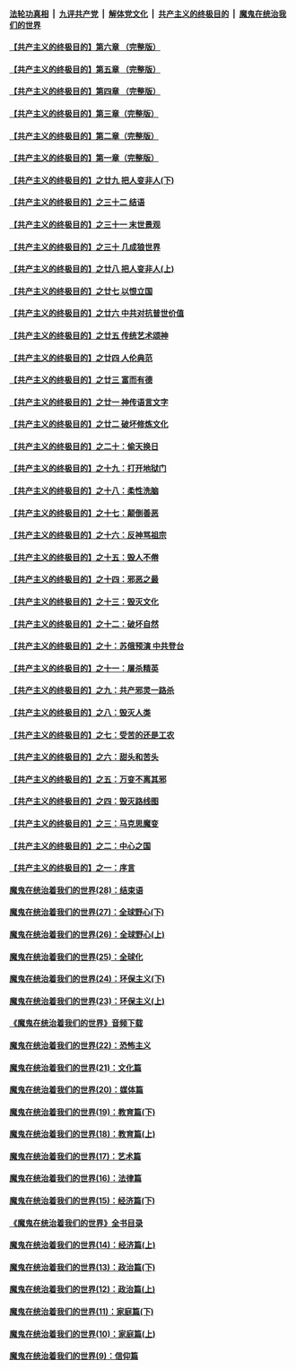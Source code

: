 ####  [法轮功真相](../../../../basic/blob/master/README.md?t=06050231) &nbsp;|&nbsp; [九评共产党](../../../../9ping.md/blob/master/README.md?t=06050231) &nbsp;|&nbsp; [解体党文化](../../../../jtdwh.md/blob/master/README.md?t=06050231)  &nbsp;|&nbsp; [共产主义的终极目的](../../../../gczydzjmd.md/blob/master/README.md?t=06050231) &nbsp;|&nbsp; [魔鬼在统治我们的世界](../../../../mgztzwmdsj.md/blob/master/README.md?t=06050231) 

#### [【共产主义的终极目的】第六章 （完整版）](../pages/nsc422/n11428913.md?t=06050231) 

#### [【共产主义的终极目的】第五章 （完整版）](../pages/nsc422/n11428912.md?t=06050231) 

#### [【共产主义的终极目的】第四章 （完整版）](../pages/nsc422/n11428907.md?t=06050231) 

#### [【共产主义的终极目的】第三章（完整版）](../pages/nsc422/n11428848.md?t=06050231) 

#### [【共产主义的终极目的】第二章（完整版）](../pages/nsc422/n11428831.md?t=06050231) 

#### [【共产主义的终极目的】第一章（完整版）](../pages/nsc422/n11417651.md?t=06050231) 

#### [【共产主义的终极目的】之廿九 把人变非人(下)](../pages/nsc422/n11344140.md?t=06050231) 

#### [【共产主义的终极目的】之三十二 结语](../pages/nsc422/n11360535.md?t=06050231) 

#### [【共产主义的终极目的】之三十一 末世景观](../pages/nsc422/n11351129.md?t=06050231) 

#### [【共产主义的终极目的】之三十 几成狼世界](../pages/nsc422/n11348280.md?t=06050231) 

#### [【共产主义的终极目的】之廿八 把人变非人(上)](../pages/nsc422/n11340492.md?t=06050231) 

#### [【共产主义的终极目的】之廿七 以恨立国](../pages/nsc422/n11336944.md?t=06050231) 

#### [【共产主义的终极目的】之廿六 中共对抗普世价值](../pages/nsc422/n11324785.md?t=06050231) 

#### [【共产主义的终极目的】之廿五 传统艺术颂神](../pages/nsc422/n11296396.md?t=06050231) 

#### [【共产主义的终极目的】之廿四 人伦典范](../pages/nsc422/n11296397.md?t=06050231) 

#### [【共产主义的终极目的】之廿三 富而有德](../pages/nsc422/n11283598.md?t=06050231) 

#### [【共产主义的终极目的】之廿一 神传语言文字](../pages/nsc422/n11263265.md?t=06050231) 

#### [【共产主义的终极目的】之廿二 破坏修炼文化](../pages/nsc422/n11245728.md?t=06050231) 

#### [【共产主义的终极目的】之二十：偷天换日](../pages/nsc422/n11238846.md?t=06050231) 

#### [【共产主义的终极目的】之十九：打开地狱门](../pages/nsc422/n11206376.md?t=06050231) 

#### [【共产主义的终极目的】之十八：柔性洗脑](../pages/nsc422/n11199994.md?t=06050231) 

#### [【共产主义的终极目的】之十七：颠倒善恶](../pages/nsc422/n11179782.md?t=06050231) 

#### [【共产主义的终极目的】之十六：反神骂祖宗](../pages/nsc422/n11166798.md?t=06050231) 

#### [【共产主义的终极目的】之十五：毁人不倦](../pages/nsc422/n11166792.md?t=06050231) 

#### [【共产主义的终极目的】之十四：邪恶之最](../pages/nsc422/n11150249.md?t=06050231) 

#### [【共产主义的终极目的】之十三：毁灭文化](../pages/nsc422/n11135227.md?t=06050231) 

#### [【共产主义的终极目的】之十二：破坏自然](../pages/nsc422/n11135214.md?t=06050231) 

#### [【共产主义的终极目的】之十：苏俄预演 中共登台](../pages/nsc422/n11118424.md?t=06050231) 

#### [【共产主义的终极目的】之十一：屠杀精英](../pages/nsc422/n11118442.md?t=06050231) 

#### [【共产主义的终极目的】之九：共产邪灵一路杀](../pages/nsc422/n11114139.md?t=06050231) 

#### [【共产主义的终极目的】之八：毁灭人类](../pages/nsc422/n11108503.md?t=06050231) 

#### [【共产主义的终极目的】之七：受苦的还是工农](../pages/nsc422/n11101809.md?t=06050231) 

#### [【共产主义的终极目的】之六：甜头和苦头](../pages/nsc422/n11096971.md?t=06050231) 

#### [【共产主义的终极目的】之五：万变不离其邪](../pages/nsc422/n11091285.md?t=06050231) 

#### [【共产主义的终极目的】之四：毁灭路线图](../pages/nsc422/n11086284.md?t=06050231) 

#### [【共产主义的终极目的】之三：马克思魔变](../pages/nsc422/n11061941.md?t=06050231) 

#### [【共产主义的终极目的】之二：中心之国](../pages/nsc422/n11047728.md?t=06050231) 

#### [【共产主义的终极目的】之一：序言](../pages/nsc422/n11086077.md?t=06050231) 

#### [魔鬼在统治着我们的世界(28)：结束语](../pages/nsc422/n10936246.md?t=06050231) 

#### [魔鬼在统治着我们的世界(27)：全球野心(下)](../pages/nsc422/n10928319.md?t=06050231) 

#### [魔鬼在统治着我们的世界(26)：全球野心(上)](../pages/nsc422/n10900318.md?t=06050231) 

#### [魔鬼在统治着我们的世界(25)：全球化](../pages/nsc422/n10788205.md?t=06050231) 

#### [魔鬼在统治着我们的世界(24)：环保主义(下)](../pages/nsc422/n10695307.md?t=06050231) 

#### [魔鬼在统治着我们的世界(23)：环保主义(上)](../pages/nsc422/n10688613.md?t=06050231) 

#### [《魔鬼在统治着我们的世界》音频下载](../pages/nsc422/n10635553.md?t=06050231) 

#### [魔鬼在统治着我们的世界(22)：恐怖主义](../pages/nsc422/n10614727.md?t=06050231) 

#### [魔鬼在统治着我们的世界(21)：文化篇](../pages/nsc422/n10597706.md?t=06050231) 

#### [魔鬼在统治着我们的世界(20)：媒体篇](../pages/nsc422/n10586579.md?t=06050231) 

#### [魔鬼在统治着我们的世界(19)：教育篇(下)](../pages/nsc422/n10564808.md?t=06050231) 

#### [魔鬼在统治着我们的世界(18)：教育篇(上)](../pages/nsc422/n10526970.md?t=06050231) 

#### [魔鬼在统治着我们的世界(17)：艺术篇](../pages/nsc422/n10499093.md?t=06050231) 

#### [魔鬼在统治着我们的世界(16)：法律篇](../pages/nsc422/n10485969.md?t=06050231) 

#### [魔鬼在统治着我们的世界(15)：经济篇(下)](../pages/nsc422/n10469975.md?t=06050231) 

#### [《魔鬼在统治着我们的世界》全书目录](../pages/nsc422/n10464261.md?t=06050231) 

#### [魔鬼在统治着我们的世界(14)：经济篇(上)](../pages/nsc422/n10457370.md?t=06050231) 

#### [魔鬼在统治着我们的世界(13)：政治篇(下)](../pages/nsc422/n10448270.md?t=06050231) 

#### [魔鬼在统治着我们的世界(12)：政治篇(上)](../pages/nsc422/n10444576.md?t=06050231) 

#### [魔鬼在统治着我们的世界(11)：家庭篇(下)](../pages/nsc422/n10440961.md?t=06050231) 

#### [魔鬼在统治着我们的世界(10)：家庭篇(上)](../pages/nsc422/n10435448.md?t=06050231) 

#### [魔鬼在统治着我们的世界(9)：信仰篇](../pages/nsc422/n10432159.md?t=06050231) 

